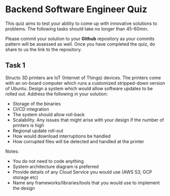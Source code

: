 # Backend Software Engineer Quiz

This quiz aims to test your ability to come up with innovative solutions to problems. The following tasks should take no longer than 45-60min. 

Please commit your solution to your **Github** repository as your commits pattern will be assessed as well. Once you have completed the quiz, do share to us the link to the repository.

## Task 1

Structo 3D printers are IoT (Internet of Things) devices. The printers come with an on-board computer which runs a customized stripped-down version of Ubuntu. Design a system which would allow software updates to be rolled out. Address the following in your solution:

- Storage of the binaries
- CI/CD integration
- The system should allow roll-back
- Scalability. Any issues that might arise with your design if the number of printers is high
- Regional update roll-out
- How would download interruptions be handled
- How corrupted files will be detected and handled at the printer 

Notes:
- You do not need to code anything
- System architecture diagram is preferred
- Provide details of any Cloud Service you would use (AWS S3, GCP storage etc)
- Name any frameworks/libraries/tools that you would use to implement the design